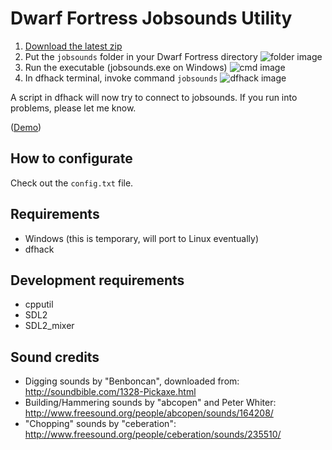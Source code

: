 # Dwarf Fortress Jobsounds Utility

1. [Download the latest zip](https://github.com/birgersp/df-jobsounds/releases/latest)
2. Put the `jobsounds` folder in your Dwarf Fortress directory
![folder image](https://i.imgur.com/DC0oJVr.png)
3. Run the executable (jobsounds.exe on Windows)
![cmd image](https://i.imgur.com/Sc2U4Rv.png)
4. In dfhack terminal, invoke command `jobsounds`
![dfhack image](https://i.imgur.com/dKXbSwZ.png)

A script in dfhack will now try to connect to jobsounds. If you run into problems, please let me know.

([Demo](https://www.youtube.com/watch?v=EpGBG0oPhmQ))

## How to configurate

Check out the `config.txt` file.

## Requirements

- Windows (this is temporary, will port to Linux eventually)
- dfhack

## Development requirements

- cpputil
- SDL2
- SDL2_mixer

## Sound credits

- Digging sounds by "Benboncan", downloaded from: http://soundbible.com/1328-Pickaxe.html
- Building/Hammering sounds by "abcopen" and Peter Whiter: http://www.freesound.org/people/abcopen/sounds/164208/
- "Chopping" sounds by "ceberation": http://www.freesound.org/people/ceberation/sounds/235510/
